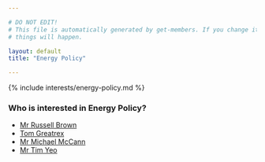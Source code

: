```yaml
---

# DO NOT EDIT!
# This file is automatically generated by get-members. If you change it, bad
# things will happen.

layout: default
title: "Energy Policy"

---
```


{% include interests/energy-policy.md %}

### Who is interested in Energy Policy?


* [Mr Russell Brown](/members/mr-russell-brown.html)
* [Tom Greatrex](/members/tom-greatrex.html)
* [Mr Michael McCann](/members/mr-michael-mccann.html)
* [Mr Tim Yeo](/members/mr-tim-yeo.html)
